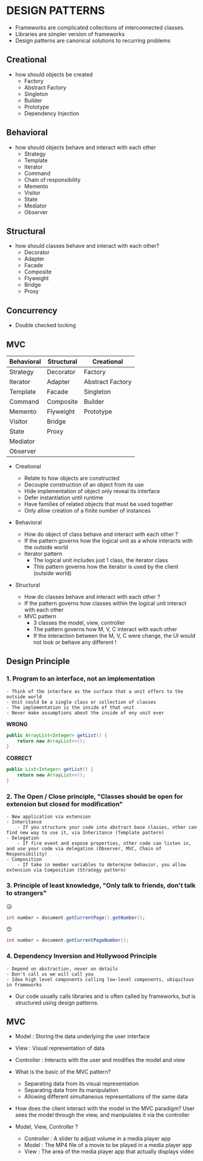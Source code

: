# DESIGN PATTERNS

- Frameworks are complicated collections of interconnected classes.
- Libraries are simpler version of frameworks
- Design patterns are canonical solutions to recurring problems

## Creational
- how should objects be created
    - Factory
    - Abstract Factory
    - Singleton
    - Builder
    - Prototype
    - Dependency Injection

## Behavioral
- how should objects behave and interact with each other
    - Strategy
    - Template
    - Iterator
    - Command
    - Chain of responsibility
    - Memento
    - Visitor
    - State
    - Mediator
    - Observer

## Structural
- how should classes behave and interact with each other?
    - Decorator
    - Adapter
    - Facade
    - Composite
    - Flyweight
    - Bridge
    - Proxy

## Concurrency
- Double checked locking

## MVC

| Behavioral | Structural | Creational |
|---|---|---|
| Strategy | Decorator | Factory |
| Iterator | Adapter | Abstract Factory |
| Template | Facade | Singleton |
| Command | Composite | Builder |
| Memento | Flyweight | Prototype |
| Visitor | Bridge | |
| State | Proxy | |
| Mediator | | |
| Observer | | |

- Creational
    - Relate to how objects are constructed
    - Decouple construction of an object from its use
    - Hide implementation of object only reveal its interface
    - Defer instantiation until runtime
    - Have families of related objects that must be used together
    - Only allow creation of a finite number of instances

- Behavioral
    - How do object of class behave and interact with each other ?
    - If the pattern governs how the logical unit as a whole interacts with the outside world
    - Iterator pattern
        - The logical unit includes just 1 class, the iterator class
        - This pattern governs how the iterator is used by the client (outside world)

- Structural
    - How do classes behave and interact with each other ?
    - If the pattern governs how classes within the logical unit interact with each other
    - MVC pattern
        - 3 classes the model, view, controller
        - The pattern governs how M, V, C interact with each other
        - If the interaction between the M, V, C were change, the UI would not look or behave any different !

## Design Principle

### 1. Program to an interface, not an implementation
    - Think of the interface as the surface that a unit offers to the outside world
    - Unit could be a single class or collection of classes
    - The implementation is the inside of that unit
    - Never make assumptions about the inside of eny unit ever

**WRONG**
```java
public ArrayList<Integer> getList() {
    return new ArrayList<>();
}
```

**CORRECT**
```java
public List<Integer> getList() {
    return new ArrayList<>();
}
```

### 2. The Open / Close principle, "Classes should be open for extension but closed for modification"
    - New application via extension
    - Inheritance
        - If you structure your code into abstract base classes, other can find new way to use it, via Inheritance (Template pattern)
    - Delegation
        - If fire event and expose properties, other code can listen in, and use your code via delegation (Observer, MVC, Chain of Responsibility)
    - Composition
        - If take in member variables to determine behavior, you allow extension via Composition (Strategy pattern)

### 3. Principle of least knowledge, "Only talk to friends, don't talk to strangers"

:disappointed_relieved:
```java
int number = document.getCurrentPage().getNumber();
```

:blush:
```java
int number = document.getCurrentPageNumber();
```

### 4. Dependency Inversion and Hollywood Principle
    - Depend on abstraction, never on details
    - Don't call us we will call you
    - Idea high level components calling low-level components, ubiquitous in frameworks

- Our code usually calls libraries and is often called by frameworks, but is structured using design patterns.


## MVC

- Model : Storing the data underlying the user interface
- View : Visual representation of data
- Controller : Interacts with the user and modifies the model and view

- What is the basic of the MVC pattern?
    - Separating data from its visual representation
    - Separating data from its manipulation
    - Allowing different simultaneous representations of the same data

- How does the client interact with the model in the MVC paradigm?
User sees the model through the view, and manipulates it via the controller

- Model, View, Controller ?
    - Controller : A slider to adjust volume in a media player app
    - Model : The MP4 file of a movie to be played in a media player app
    - View : The area of the media player app that actually displays video






















